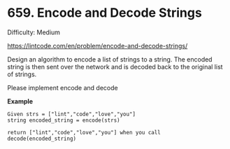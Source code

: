 # 659. Encode and Decode Strings

Difficulty: Medium

https://lintcode.com/en/problem/encode-and-decode-strings/

Design an algorithm to encode a list of strings to a string. The encoded string is then sent over the network and is decoded back to the original list of strings.

Please implement encode and decode

**Example**  
```
Given strs = ["lint","code","love","you"]
string encoded_string = encode(strs)

return ["lint","code","love","you"] when you call decode(encoded_string)
```
